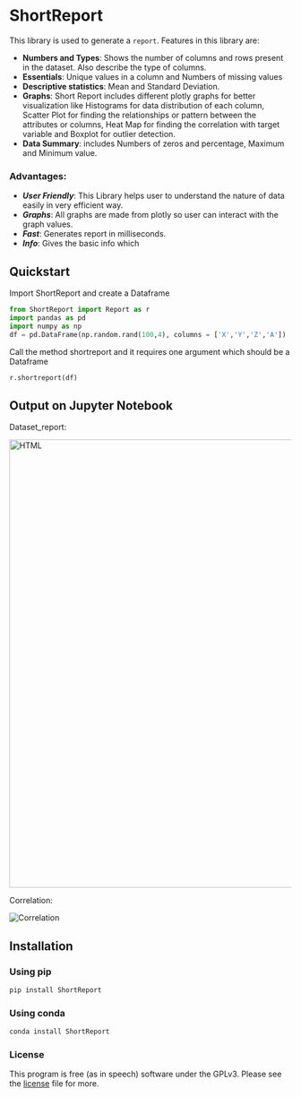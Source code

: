 # ShortReport



This library is used to generate a `report`. Features in this library are:

- **Numbers and Types**: Shows the number of columns and rows present in the dataset. Also describe the type of columns.
- **Essentials**: Unique values in a column and Numbers of missing values
- **Descriptive statistics**: Mean and Standard Deviation.
- **Graphs**: Short Report includes different plotly graphs for better visualization like Histograms for data distribution of each column, Scatter Plot for finding the relationships or pattern between the attributes or columns, Heat Map for finding the correlation with target variable and Boxplot for outlier detection.
- **Data Summary**: includes Numbers of zeros and percentage, Maximum and Minimum value.

### Advantages:
- ***User Friendly***: This Library helps user to understand the nature of data easily in very efficient way.
- ***Graphs***: All graphs are made from plotly so user can interact with the graph values.
- ***Fast***: Generates report in milliseconds.
- ***Info***: Gives the basic info which


## Quickstart

Import ShortReport and create a Dataframe

```python
from ShortReport import Report as r
import pandas as pd
import numpy as np
df = pd.DataFrame(np.random.rand(100,4), columns = ['X','Y','Z','A'])
```
Call the method shortreport and it requires one argument which should be a Dataframe
```python
r.shortreport(df)
```
## Output on Jupyter Notebook

Dataset_report:

<img alt="HTML" src="https://i.imgur.com/AVfsypQ.gif" width="800" />

Correlation:

![Correlation](https://i.imgur.com/9LevkVH_d.webp?maxwidth=760&fidelity=grand)
## Installation

### Using pip

```sh
pip install ShortReport
```

### Using conda
 
```sh
conda install ShortReport
```

### License

This program is free (as in speech) software under the GPLv3. Please see the [license](LICENSE.txt) file for more.